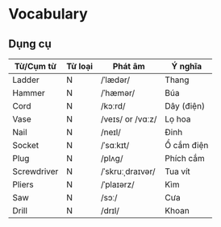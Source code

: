 # Vocabulary

## Dụng cụ

| Từ/Cụm từ     | Từ loại | Phát âm         | Ý nghĩa           |
|---------------|---------|-----------------|-------------------|
| Ladder        | N       | /ˈlædər/        | Thang             |
| Hammer        | N       | /ˈhæmər/        | Búa               |
| Cord          | N       | /kɔːrd/         | Dây (điện)        |
| Vase          | N       | /veɪs/ or /vɑːz/| Lọ hoa            |
| Nail          | N       | /neɪl/          | Đinh              |
| Socket        | N       | /ˈsɑːkɪt/       | Ổ cắm điện        |
| Plug          | N       | /plʌɡ/          | Phích cắm         |
| Screwdriver   | N       | /ˈskruːˌdraɪvər/| Tua vít           |
| Pliers        | N       | /ˈplaɪərz/      | Kìm               |
| Saw           | N       | /sɔː/           | Cưa               |
| Drill         | N       | /drɪl/          | Khoan             |
